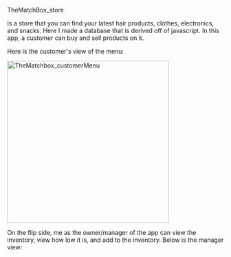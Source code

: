 TheMatchBox_store

Is a store that you can find your latest hair products, clothes, electronics, and snacks.
Here I made a database that is derived off of javascript.
In this app, a customer can buy and sell products on it.

Here is the customer's view of the menu:

<img width="376" alt="TheMatchbox_customerMenu" src="https://user-images.githubusercontent.com/48500455/61089497-56d56f80-a409-11e9-889d-93ba74c2f69b.PNG">


On the flip side, me as the owner/manager of the app can view the inventory, view how low it is, and add to the inventory. 
Below is the manager view:
